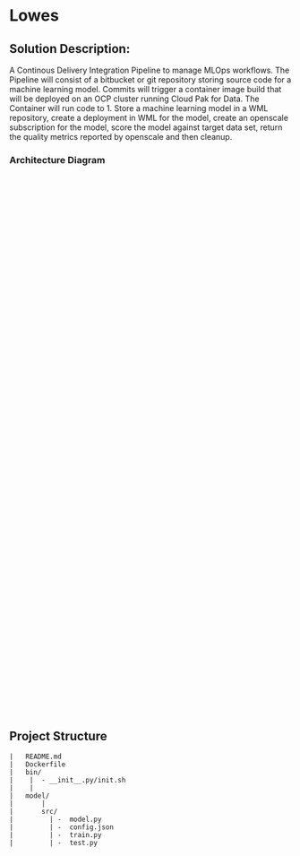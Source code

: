 Lowes
================

## Solution Description:

A Continous Delivery Integration Pipeline to manage MLOps workflows. The
Pipeline will consist of a bitbucket or git repository storing source
code for a machine learning model. Commits will trigger a container
image build that will be deployed on an OCP cluster running Cloud Pak
for Data. The Container will run code to 1. Store a machine learning
model in a WML repository, create a deployment in WML for the model,
create an openscale subscription for the model, score the model against
target data set, return the quality metrics reported by openscale and
then cleanup.

### Architecture Diagram


<div id="htmlwidget-df610472cf937f04349b" class="grViz html-widget" style="width:960px;height:960px;">

</div>

<script type="application/json" data-for="htmlwidget-df610472cf937f04349b">{"x":{"diagram":"\ndigraph boxes_and_circles {\n\n  # a \"graph\" statement\n  graph [overlap = false, fontsize = 20, rankdir=TB, style=filled]\n\n  # several \"node\" statements\n  node [shape = doublecircle,\n        fontname = Helvetica]\n        A[label=\"Data Scientist\", shape=house]\n\n\n  node [shape = record,\n        fixedsize = false,\n        width = 0.9] // sets as circles\n  1[label =\"{SrcRepository | src/model/test.py,train.py | model.py,config.json }\", shape=record]\n  \n\n  \n  subgraph cluster_0{\n  style=filled;\n\t\tcolor=lightgrey;\n\t\tnode [style=filled,color=white, shape=doublecircle]\n\t\t4[label=\"Trigger Container \", shape = doublecircle]\n\t\tlabel = \"OCP Platform\";\n\t\t4->5 [label=\"Deploys Model\"]\n\t\t4->6 [label=\"Susbscribes Model\"]\n\t\t2[label = \"Jenkins Server\", shape =doublecircle]\n\t\tsubgraph cluster_1{\n\t\tstyle=filled;\n\t\tcolor=lightblue;\n\t\tlabel= \"CloudPak For Data\"\n\t\tnode[style=filled,color=white]\n\t\t5[label=\"WML\"]\n\t\t6[label=\"AIOS\"]\n\t\t7[label=\"ModelDeployment\"]\n\t\t6 -> 7 [label=\"AIOS gathers \n accuracy metrics\"]\n\t\t5->7\n\t\t}\n  }\n  \n  B[shape=cylinder, label = \"Performance metrics and logs\"]\n\n  # several \"edge\" statements\n  A -> 1\n  1 -> 2\n  2 -> 4 \n  4 -> B[label = \"Output from WML/OS\"]\n  \n}\n","config":{"engine":"dot","options":null}},"evals":[],"jsHooks":[]}</script>


## Project Structure

``` project
|   README.md
|   Dockerfile
|   bin/
|    |  - __init__.py/init.sh 
|    |
|   model/
|       |
|       src/
|         | -  model.py
|         | -  config.json
|         | -  train.py
|         | -  test.py
```

